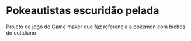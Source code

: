 # Pokeautistas escuridão pelada
 Projeto de jogo do Game maker que faz referencia a pokemon com bichos do cotidiano
